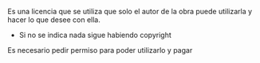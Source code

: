 Es una licencia que se utiliza que solo el autor de la obra puede utilizarla y hacer lo que desee con ella. 
- Si no se indica nada sigue habiendo copyright

Es necesario pedir permiso para poder utilizarlo 
y pagar

